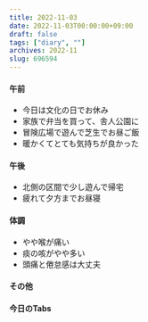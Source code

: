 ```yaml
---
title: 2022-11-03
date: 2022-11-03T00:00:00+09:00
draft: false
tags: ["diary", ""]
archives: 2022-11
slug: 696594
---
```

#### 午前
- 今日は文化の日でお休み
- 家族で弁当を買って、舎人公園に
- 冒険広場で遊んで芝生でお昼ご飯
- 暖かくてとても気持ちが良かった
#### 午後
- 北側の区間で少し遊んで帰宅
- 疲れて夕方までお昼寝
#### 体調
- やや喉が痛い
- 痰の咳がやや多い
- 頭痛と倦怠感は大丈夫
#### その他
#### 今日のTabs